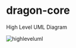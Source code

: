 # dragon-core

High Level UML Diagram

![highleveluml](https://user-images.githubusercontent.com/52652529/224702615-f3c8eefb-d436-4907-9a8c-8c47cd204e5b.png)
